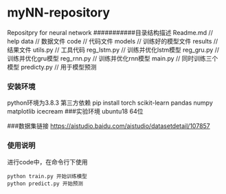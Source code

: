 # myNN-repository
Repositpry for neural network
###########目录结构描述
        Readme.md                   // help
        data                        // 数据文件
        code                        // 代码文件
            models                  // 训练好的模型文件
            results                 // 结果文件
            utils.py                // 工具代码
            reg_lstm.py             // 训练并优化lstm模型
            reg_gru.py              // 训练并优化gru模型
            reg_rnn.py              // 训练并优化rnn模型
            main.py                 // 同时训练三个模型
	  predicty.py             // 用于模型预测

### 安装环境
python环境为3.8.3 
第三方依赖
pip install torch scikit-learn pandas numpy matplotlib icecream
###实验环境
ubuntu18 64位

###数据集链接
https://aistudio.baidu.com/aistudio/datasetdetail/107857

### 使用说明
进行code中，在命令行下使用
```
python train.py 开始训练模型
python predict.py 开始预测 
```
